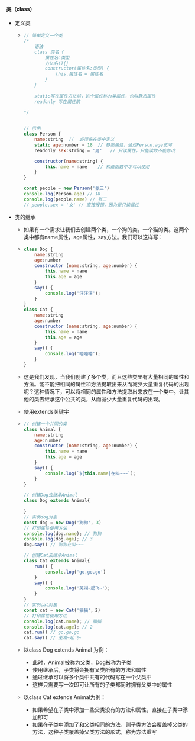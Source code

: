 #### 类（class）

- 定义类		

  - ```js
    // 简单定义一个类
    /*
    	语法
    	class 类名 {
            属性名:类型 
            方法名(){}
            constructor(属性名:类型) {
                this.属性名 = 属性名
            }
    	}
    	
    	static写在属性方法前，这个属性称为类属性，也叫静态属性
    	readonly 写在属性前
    
    */
    	
    
    // 示例
    class Person {
        name:string  //  必须先在类中定义
        static age:number = 18	// 静态属性，通过Person.age访问
        readonly sex:string = '男'	// 只读属性，只能读取不能修改
    
    	constructor(name:string) {
            this.name = name 	// 构造函数中才可以使用
        }
    }
    
    const people = new Person('张三')
    console.log(Person.age) // 18
    console.log(people.name) // 张三
    // people.sex = '女' // 直接报错，因为是只读属性
    ```

- 类的继承

  - 如果有一个需求让我们去创建两个类，一个狗的类，一个猫的类。这两个类中都有name属性，age属性，say方法。我们可以这样写：

  - ```js
    class Dog {
        name:string
        age:number
        constructor (name:string, age:number) {
            this.name = name
            this.age = age
        }
        say() {
            console.log('汪汪汪');
        }
    }
    class Cat {
        name:string
        age:number
        constructor (name:string, age:number) {
            this.name = name
            this.age = age
        }
        say() {
            console.log('喵喵喵');
        }
    }
    ```

  - 这是我们发现，当我们创建了多个类，而且这些类里有大量相同的属性和方法。能不能把相同的属性和方法提取出来从而减少大量重复代码的出现呢？这种情况下，可以将相同的属性和方法提取出来放在一个类中。让其他的类去继承这个公共的类，从而减少大量重复代码的出现。

  - 使用extends关键字

  - ```js
    // 创建一个共同的类
    class Animal {
        name:string
        age:number
        constructor (name:string, age:number) {
            this.name = name
            this.age = age
        }
        say() {
            console.log(`${this.name}在叫~~~`);
        }
    }
    
    // 创建Dog去继承Animal
    class Dog extends Animal{
        
    }
    // 实例dog对象
    const dog = new Dog('狗狗', 3)
    // 打印属性使用方法
    console.log(dog.name); // 狗狗
    console.log(dog.age); // 3 
    dog.say() // 狗狗在叫~~~
    
    // 创建Cat去继承Animal
    class Cat extends Animal{
        run() {
            console.log('go,go,go')
        }
        say() {
        	console.log('芜湖~起飞~');
    	}
    }
    // 实例cat对象
    const cat = new Cat('猫猫'，2)
    // 打印属性使用方法
    console.log(cat.name); // 猫猫
    console.log(cat.age); // 2
    cat.run() // go,go,go
    cat.say() // 芜湖~起飞~
    ```

  - 以class Dog extends Animal 为例：

    - 此时，Animal被称为父类，Dog被称为子类
    - 使用继承后，子类将会拥有父类所有的方法和属性
    - 通过继承可以将多个类中共有的代码写在一个父类中
    - 这样只需要写一次即可让所有的子类都同时拥有父类中的属性

  - 以class Cat extends Animal为例：
    - 如果希望在子类中添加一些父类没有的方法和属性，直接在子类中添加即可
    - 如果在子类中添加了和父类相同的方法，则子类方法会覆盖掉父类的方法，这种子类覆盖掉父类方法的形式，称为方法重写
